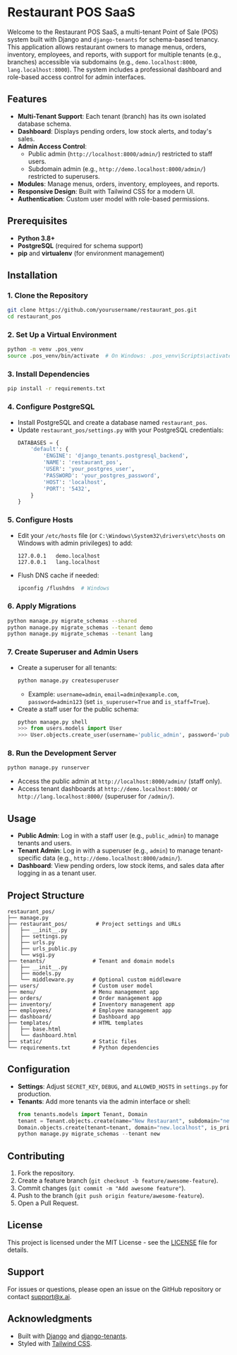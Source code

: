 # Restaurant POS SaaS

Welcome to the Restaurant POS SaaS, a multi-tenant Point of Sale (POS) system built with Django and `django-tenants` for schema-based tenancy. This application allows restaurant owners to manage menus, orders, inventory, employees, and reports, with support for multiple tenants (e.g., branches) accessible via subdomains (e.g., `demo.localhost:8000`, `lang.localhost:8000`). The system includes a professional dashboard and role-based access control for admin interfaces.

## Features
- **Multi-Tenant Support**: Each tenant (branch) has its own isolated database schema.
- **Dashboard**: Displays pending orders, low stock alerts, and today's sales.
- **Admin Access Control**:
  - Public admin (`http://localhost:8000/admin/`) restricted to staff users.
  - Subdomain admin (e.g., `http://demo.localhost:8000/admin/`) restricted to superusers.
- **Modules**: Manage menus, orders, inventory, employees, and reports.
- **Responsive Design**: Built with Tailwind CSS for a modern UI.
- **Authentication**: Custom user model with role-based permissions.

## Prerequisites
- **Python 3.8+**
- **PostgreSQL** (required for schema support)
- **pip** and **virtualenv** (for environment management)

## Installation

### 1. Clone the Repository
```bash
git clone https://github.com/yourusername/restaurant_pos.git
cd restaurant_pos
```

### 2. Set Up a Virtual Environment
```bash
python -m venv .pos_venv
source .pos_venv/bin/activate  # On Windows: .pos_venv\Scripts\activate
```

### 3. Install Dependencies
```bash
pip install -r requirements.txt
```

### 4. Configure PostgreSQL
- Install PostgreSQL and create a database named `restaurant_pos`.
- Update `restaurant_pos/settings.py` with your PostgreSQL credentials:
  ```python
  DATABASES = {
      'default': {
          'ENGINE': 'django_tenants.postgresql_backend',
          'NAME': 'restaurant_pos',
          'USER': 'your_postgres_user',
          'PASSWORD': 'your_postgres_password',
          'HOST': 'localhost',
          'PORT': '5432',
      }
  }
  ```

### 5. Configure Hosts
- Edit your `/etc/hosts` file (or `C:\Windows\System32\drivers\etc\hosts` on Windows with admin privileges) to add:
  ```
  127.0.0.1   demo.localhost
  127.0.0.1   lang.localhost
  ```
- Flush DNS cache if needed:
  ```bash
  ipconfig /flushdns  # Windows
  ```

### 6. Apply Migrations
```bash
python manage.py migrate_schemas --shared
python manage.py migrate_schemas --tenant demo
python manage.py migrate_schemas --tenant lang
```

### 7. Create Superuser and Admin Users
- Create a superuser for all tenants:
  ```bash
  python manage.py createsuperuser
  ```
  - Example: `username=admin`, `email=admin@example.com`, `password=admin123` (set `is_superuser=True` and `is_staff=True`).
- Create a staff user for the public schema:
  ```python
  python manage.py shell
  >>> from users.models import User
  >>> User.objects.create_user(username='public_admin', password='public123', is_staff=True)
  ```

### 8. Run the Development Server
```bash
python manage.py runserver
```
- Access the public admin at `http://localhost:8000/admin/` (staff only).
- Access tenant dashboards at `http://demo.localhost:8000/` or `http://lang.localhost:8000/` (superuser for `/admin/`).

## Usage
- **Public Admin**: Log in with a staff user (e.g., `public_admin`) to manage tenants and users.
- **Tenant Admin**: Log in with a superuser (e.g., `admin`) to manage tenant-specific data (e.g., `http://demo.localhost:8000/admin/`).
- **Dashboard**: View pending orders, low stock items, and sales data after logging in as a tenant user.

## Project Structure
```
restaurant_pos/
├── manage.py
├── restaurant_pos/         # Project settings and URLs
│   ├── __init__.py
│   ├── settings.py
│   ├── urls.py
│   ├── urls_public.py
│   └── wsgi.py
├── tenants/               # Tenant and domain models
│   ├── __init__.py
│   ├── models.py
│   └── middleware.py      # Optional custom middleware
├── users/                 # Custom user model
├── menu/                  # Menu management app
├── orders/                # Order management app
├── inventory/             # Inventory management app
├── employees/             # Employee management app
├── dashboard/             # Dashboard app
├── templates/             # HTML templates
│   ├── base.html
│   └── dashboard.html
├── static/                # Static files
└── requirements.txt       # Python dependencies
```

## Configuration
- **Settings**: Adjust `SECRET_KEY`, `DEBUG`, and `ALLOWED_HOSTS` in `settings.py` for production.
- **Tenants**: Add more tenants via the admin interface or shell:
  ```python
  from tenants.models import Tenant, Domain
  tenant = Tenant.objects.create(name="New Restaurant", subdomain="new")
  Domain.objects.create(tenant=tenant, domain="new.localhost", is_primary=True)
  python manage.py migrate_schemas --tenant new
  ```

## Contributing
1. Fork the repository.
2. Create a feature branch (`git checkout -b feature/awesome-feature`).
3. Commit changes (`git commit -m "Add awesome feature"`).
4. Push to the branch (`git push origin feature/awesome-feature`).
5. Open a Pull Request.

## License
This project is licensed under the MIT License - see the [LICENSE](LICENSE) file for details.

## Support
For issues or questions, please open an issue on the GitHub repository or contact support@x.ai.

## Acknowledgments
- Built with [Django](https://www.djangoproject.com/) and [django-tenants](https://django-tenants.readthedocs.io/).
- Styled with [Tailwind CSS](https://tailwindcss.com/).